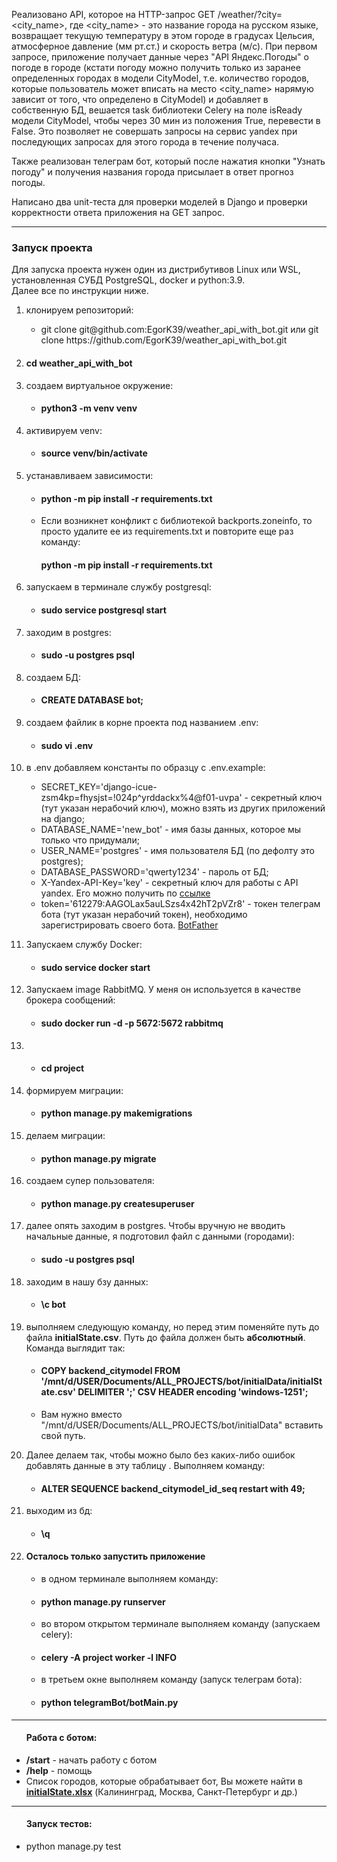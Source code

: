Реализовано API, которое на HTTP-запрос GET /weather/?city=<city_name>, где 
<city_name> - это название города на русском языке, возвращает текущую 
температуру в этом городе в градусах Цельсия, атмосферное давление (мм рт.ст.) и
скорость ветра (м/с). При первом запросе, приложение получает данные через "API Яндекс.Погоды" 
о погоде в городе (кстати погоду можно получить только из заранее определенных городах
в модели CityModel, т.е. количество городов, которые пользователь может вписать на место <city_name>
нарямую зависит от того, что определено в CityModel) и добавляет в собственную БД, вешается task библиотеки 
Celery на поле isReady модели  CityModel, чтобы через 30 мин из положения True, перевести в False. 
Это позволяет не совершать запросы на сервис yandex при последующих запросах для этого города в течение получаса.


Также реализован телеграм бот, который после нажатия кнопки "Узнать погоду" и получения названия города
присылает в ответ прогноз погоды.

Написано два unit-теста для проверки моделей в Django и проверки корректности ответа приложения на GET запрос.
<hr>
<h3>Запуск проекта</h3>
Для запуска проекта нужен один из дистрибутивов Linux или WSL, установленная СУБД PostgreSQL, docker и python:3.9.<br>
Далее все по инструкции ниже.

<ol>
  <li>
    <p>клонируем репозиторий:</p>
      <ul>
          <li>git clone git@github.com:EgorK39/weather_api_with_bot.git или git clone https://github.com/EgorK39/weather_api_with_bot.git</li>
      </ul>
  </li>
  <li>
    <h4>cd weather_api_with_bot</h4>
  </li>
  <li>
    <p>создаем виртуальное окружение:</p>
    <ul>
      <li><h4>python3 -m venv venv</h4></li>
    </ul>
  </li>
  <li>
    <p>активируем venv:</p>
    <ul>
      <li><h4>source venv/bin/activate</h4></li>
    </ul>
  </li>
  <li>
    <p>устанавливаем зависимости:</p>
    <ul>
      <li><h4>python -m pip install -r requirements.txt</h4></li>
      <li>Если возникнет конфликт с библиотекой backports.zoneinfo, то просто удалите ее из requirements.txt и повторите еще раз 
команду: <h4>python -m pip install -r requirements.txt</h4></li>
    </ul>
  </li>
  <li>
    <p>запускаем в терминале службу postgresql:</p>
    <ul>
      <li><h4>sudo service postgresql start</h4></li>
    </ul>
  </li>
  <li>
    <p>заходим в postgres:</p>
    <ul>
      <li><h4>sudo -u postgres psql</h4></li>
    </ul>
  </li>
  <li>
    <p>создаем БД:</p>
    <ul>
      <li><h4>CREATE DATABASE bot;</h4></li>
    </ul>
  </li>
  <li>
    <p>cоздаем файлик в корне проекта под названием .env:</p>
    <ul>
      <li><h4>sudo vi .env</h4></li>
    </ul>
  </li>
  <li>
    <p>в .env добавляем константы по образцу с .env.example:</p>
    <ul>
      <li>SECRET_KEY='django-icue-zsm4kp=fhysjst=!024p^yrddackx%4@f01-uvpa' - секретный ключ (тут указан нерабочий ключ), можно взять из других приложений на django;</li>
      <li>DATABASE_NAME='new_bot' - имя базы данных, которое мы только что придумали;</li>
      <li>USER_NAME='postgres' - имя пользователя БД (по дефолту это postgres);</li>
      <li>DATABASE_PASSWORD='qwerty1234' - пароль от БД;</li>
      <li>X-Yandex-API-Key='key' - секретный ключ для работы с API yandex. Его можно получить по <a href="https://yandex.ru/dev/weather/doc/dg/concepts/forecast-info.html">ссылке</a></li>
      <li>token='612279:AAGOLax5auLSzs4x42hT2pVZr8' - токен телеграм бота (тут указан нерабочий токен), необходимо зарегистрировать своего бота.
      <a href="https://t.me/BotFather">BotFather</a></li>
    </ul>
  </li>
   <li>
     <p>Запускаем службу Docker:</p>
    <ul>
      <li><h4>sudo service docker start</h4></li>
    </ul>
  </li>
  <li>
    <p>Запускаем image RabbitMQ. У меня он используется в качестве брокера сообщений:</p>
    <ul>
      <li><h4>sudo docker run -d -p 5672:5672 rabbitmq</h4></li>
    </ul>
  </li>
  <li>
    <ul>
      <li><h4>cd project</h4></li>
    </ul>
  </li>
  <li>
    <p>формируем  миграции:</p>
    <ul>
      <li><h4>python manage.py makemigrations</h4></li>
    </ul>
  </li>
  <li>
    <p>делаем миграции:</p>
    <ul>
      <li><h4>python manage.py migrate</h4></li>
    </ul>
  </li>
  <li>
    <p>создаем супер пользователя:</p>
    <ul>
      <li><h4>python manage.py createsuperuser</h4></li>
    </ul>
  </li>
  <li>
    <p>далее опять заходим в postgres. Чтобы вручную не вводить начальные данные, я подготовил файл с данными (городами):</p>
    <ul>
      <li><h4>sudo -u postgres psql</h4></li>
    </ul>
  </li>
  <li>
    <p>заходим в нашу бзу данных:</p>
    <ul>
      <li><h4>\c bot</h4></li>
    </ul>
  </li>
  <li>
    <p>выполняем следующую команду, но перед этим поменяйте путь до файла <b>initialState.csv</b>. Путь до файла должен быть <b>абсолютный</b>.
Команда выглядит так:</p>
    <ul>
      <li><h4>COPY backend_citymodel FROM '/mnt/d/USER/Documents/ALL_PROJECTS/bot/initialData/initialState.csv' DELIMITER ';' CSV HEADER encoding 'windows-1251';</h4></li>
      <li>Вам нужно вместо "/mnt/d/USER/Documents/ALL_PROJECTS/bot/initialData" вставить свой путь.</li>
    </ul>
  </li>
  <li>
    <p>Далее делаем так, чтобы можно было без каких-либо ошибок добавлять данные в эту таблицу . Выполняем команду:</p>
    <ul>
      <li><h4>ALTER SEQUENCE backend_citymodel_id_seq restart with 49;</h4></li>
    </ul>
  </li>
   <li>
     <p>выходим из бд:</p>
    <ul>
      <li><h4>\q</h4></li>
    </ul>
  </li>
  <li>
    <h4>Осталось только запустить приложение</h4>
    <ul>
      <li>в одном терминале выполняем команду:</li>
      <li><h4>python manage.py runserver</h4></li>
    </ul>
    <ul>
      <li>во втором открытом терминале выполняем команду (запускаем celery):</li>
      <li><h4>celery -A project worker -l INFO</h4></li>
    </ul>
    <ul>
      <li>в третьем окне выполняем команду (запуск телеграм бота):</li>
      <li><h4>python telegramBot/botMain.py</h4></li>
    </ul>
  </li>
</ol>
<hr>
<ul>
  <h4>Работа с ботом:</h4>
  <li><b>/start</b> - начать работу с ботом</li>
  <li><b>/help</b> - помощь</li>
  <li>Список городов, которые обрабатывает бот, Вы можете найти в <b><a href="https://github.com/EgorK39/weather_api_with_bot/blob/main/initialData/initialState.xlsx">initialState.xlsx</a></b> (Калининград, Москва, Санкт-Петербург и др.)</li>
</ul>
<hr>
<ul>
  <h4>Запуск тестов:</h4>
  <li>python manage.py test</li>
</ul>
